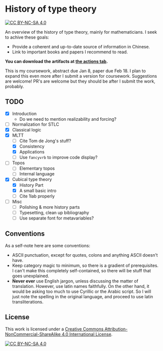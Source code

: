 # History of type theory

[![CC BY-NC-SA 4.0][cc-by-nc-sa-shield]][cc-by-nc-sa]

An overview of the history of type theory, mainly for mathematicians. I seek to achive these goals:
- Provide a coherent and up-to-date source of information in Chinese.
- Link to important books and papers I recommend to read.

**You can download the artifacts at [the actions tab](https://github.com/Trebor-Huang/history/actions).**

This is my coursework, abstract due Jan 8, paper due Feb 18. I plan to expand this even more after I submit a version for coursework. Suggestions are welcome! PR's are welcome but they should be after I submit the work, probably.

## TODO

- [X] Introduction
  - Do we need to mention realizability and forcing?
- [ ] Normalization for STLC
- [X] Classical logic
- [X] MLTT
  - [ ] Cite Tom de Jong's stuff?
  - [X] Consistency
  - [X] Applications
  - [ ] Use `fancyvrb` to improve code display?
- [ ] Topos
  - [ ] Elementary topos
  - [ ] Internal language
- [X] Cubical type theory
  - [X] History Part
  - [X] A small basic intro
  - [ ] Cite 1lab properly
- [ ] Misc
  - [ ] Polishing & more history parts
  - [ ] Typesetting, clean up bibliography
  - [ ] Use separate font for metavariables?

## Conventions

As a self-note here are some conventions:
- ASCII punctuation, except for quotes, colons and anything ASCII doesn't have.
- Keep category magic to minimum, so there is a gradient of prerequisites. I can't make this completely self-contained, so there will be stuff that goes unexplained.
- **Never ever** use English jargon, unless discussing the matter of translation. However, use latin names faithfully. On the other hand, it would be asking too much to use Cyrillic or the Arabic script. So I will just note the spelling in the original language, and proceed to use latin transliterations.

## License

This work is licensed under a
[Creative Commons Attribution-NonCommercial-ShareAlike 4.0 International License][cc-by-nc-sa].

[![CC BY-NC-SA 4.0][cc-by-nc-sa-image]][cc-by-nc-sa]

[cc-by-nc-sa]: http://creativecommons.org/licenses/by-nc-sa/4.0/
[cc-by-nc-sa-image]: https://licensebuttons.net/l/by-nc-sa/4.0/88x31.png
[cc-by-nc-sa-shield]: https://img.shields.io/badge/License-CC%20BY--NC--SA%204.0-lightgrey.svg
